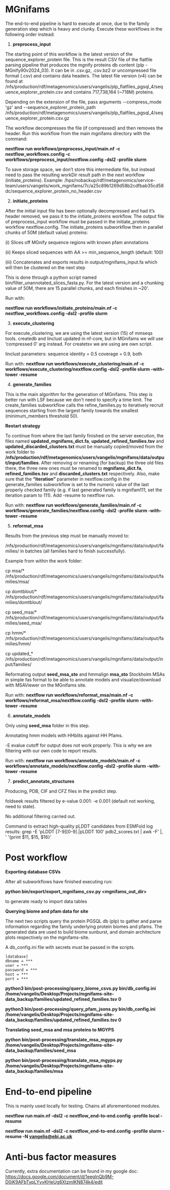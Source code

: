 # MGnifams

The end-to-end pipeline is hard to execute at once, due to the family generation step which is heavy and clunky. Execute these workflows in the following order instead:

1. **preprocess_input**

The starting point of this workflow is the latest version of the sequence_explorer_protein file. This is the result CSV file of the flatfile parsing pipeline that produces the mgnify proteins db content (plp -MGnify90v2024_03). It can be in .csv.gz, .csv.bz2 or uncompressed file format (.csv) and contains data headers. The latest file version (v4) can be found at /nfs/production/rdf/metagenomics/users/vangelis/plp_flatfiles_pgsql_4/sequence_explorer_protein.csv and contains 717,738,164 (~718M) proteins.

Depending on the extension of the file, pass arguments --compress_mode 'gz' and --sequence_explorer_protein_path /nfs/production/rdf/metagenomics/users/vangelis/plp_flatfiles_pgsql_4/sequence_explorer_protein.csv.gz

The workflow decompresses the file (if compressed) and then removes the header. Run this workflow from the main mgnifams directory with the command:

**nextflow run workflows/preprocess_input/main.nf -c nextflow_workflows.config -c workflows/preprocess_input/nextflow.config -dsl2 -profile slurm**

To save storage space, we don’t store this intermediate file, but instead need to pass the resulting workDir result path in the next workflow (initiate_proteins). Example: /hps/nobackup/rdf/metagenomics/service-team/users/vangelis/work_mgnifams/7c/a25c89b1269d58b2cdfbab35cd58dc/sequence_explorer_protein_no_header.csv

2. **initiate_proteins**

After the initial input file has been optionally decompressed and had it’s header removed, we pass it to the initiate_proteins workflow. The output file of preprocess_input workflow must be passed in the initiate_proteins workflow nextflow.config.
The initiate_proteins subworkflow then in parallel chunks of 50M (default value) proteins:

(i) Slices off MGnify sequence regions with known pfam annotations

(ii) Keeps sliced sequences with AA >= min_sequence_length (default: 100)

(iii) Concatenates and exports results in output/mgnifams_input.fa which will then be clustered on the next step

This is done through a python script named bin/filter_unannotated_slices_fasta.py. For the latest version and a chunking value of 50M, there are 15 parallel chunks, and each finishes in ~20'.

Run with:

**nextflow run workflows/initiate_proteins/main.nf -c nextflow_workflows.config -dsl2 -profile slurm**

3. **execute_clustering**

For execute_clustering, we are using the latest version (15) of mmseqs tools. createdb and linclust updated in nf-core, but in MGnifams we will use ‘compressed 0’ arg instead. For createtsv we are using are own script.

linclust parameters:
sequence identity = 0.5
coverage = 0.9, both

Run with: **nextflow run workflows/execute_clustering/main.nf -c workflows/execute_clustering/nextflow.config -dsl2 -profile slurm -with-tower -resume**

4. **generate_families**

This is the main algorithm for the generation of MGnifams. This step is better run with LSF because we don't need to specify a time limit.
The create_families subworkflow calls the refine_families.py to iteratively recruit sequences starting from the largest family towards the smallest (minimum_members threshold 50).

**Restart strategy**

To continue from where the last family finished on the server execution, the files named **updated_mgnifams_dict.fa**, **updated_refined_families.tsv** and **updated_discarded_clusters.txt** must be manually copied/moved from the work folder to **/nfs/production/rdf/metagenomics/users/vangelis/mgnifams/data/output/input/families**. After removing or renaming (for backup) the three old files there, the three new ones must be renamed to **mgnifams_dict.fa**, **refined_families.tsv** and **discarded_clusters.txt** respectively. Also, make sure that the **“iteration”** parameter in nextflow.config in the generate_families subworkflow is set to the numeric value of the last properly checked family (e.g. if last generated family is mgnifam111, set the iteration param to 111). Add -resume to nextflow run.

Run with: **nextflow run workflows/generate_families/main.nf -c workflows/generate_families/nextflow.config -dsl2 -profile slurm -with-tower -resume**

5. **reformat_msa**

Results from the previous step must be manually moved to:

/nfs/production/rdf/metagenomics/users/vangelis/mgnifams/data/output/families/
in batches (all families hard to finish successfully).

Example from within the work folder:

cp msa/* /nfs/production/rdf/metagenomics/users/vangelis/mgnifams/data/output/families/msa/

cp domtblout/* /nfs/production/rdf/metagenomics/users/vangelis/mgnifams/data/output/families/domtblout/

cp seed_msa/* /nfs/production/rdf/metagenomics/users/vangelis/mgnifams/data/output/families/seed_msa/

cp hmm/* /nfs/production/rdf/metagenomics/users/vangelis/mgnifams/data/output/families/hmm/

cp updated_* /nfs/production/rdf/metagenomics/users/vangelis/mgnifams/data/output/input/families/

Reformating output **seed_msa_sto** and hmmalign **msa_sto** Stockholm MSAs in simple fas format to be able to annotate models and visualize/download with MSAViewer on the MGnifams site.

Run with: **nextflow run workflows/reformat_msa/main.nf -c workflows/reformat_msa/nextflow.config -dsl2 -profile slurm -with-tower -resume**

6. **annotate_models**

Only using **seed_msa** folder in this step.

Annotating hmm models with HHblits against HH Pfams.

-E evalue cutoff for output does not work properly. This is why we are filtering with our own code to report results.

Run with: **nextflow run workflows/annotate_models/main.nf -c workflows/annotate_models/nextflow.config -dsl2 -profile slurm -with-tower -resume**

7. **predict_annotate_structures**

Producing, PDB, CIF and CFZ files in the predict step.

foldseek results filtered by e-value 0.001: -e 0.001 (default not working, need to state).

No additional filtering carried out.

Command to extract high-quality pLDDT candidates from ESMFold log results:
grep -E 'pLDDT [7-9][0-9]\.|pLDDT 100' pdb2_scores.txt | awk -F' |, ' '{print $11, $15, $16}'

# Post workflow

**Exporting database CSVs**

After all subworkflows have finished executing run:

**python bin/export/export_mgnifams_csv.py <mgnifams_out_dir>**

to generate ready to import data tables

**Querying biome and pfam data for site**

The next two scripts query the protein PGSQL db (plp) to gather and parse information regarding the family underlying protein biomes and pfams.
The generated data are used to build biome sunburst, and domain architecture plots respectively on the mgnifams-site.

A db_config.ini file with secrets must be passed in the scripts.

```
[database]
dbname = ***
user = ***
password = ***
host = ***
port = ***
```

**python3 bin/post-processing/query_biome_csvs.py bin/db_config.ini /home/vangelis/Desktop/Projects/mgnifams-site-data_backup/families/updated_refined_families.tsv 0**

**python3 bin/post-processing/query_pfam_jsons.py bin/db_config.ini /home/vangelis/Desktop/Projects/mgnifams-site-data_backup/families/updated_refined_families.tsv 0**

**Translating seed_msa and msa proteins to MGYPS**

**python bin/post-processing/translate_msa_mgyps.py /home/vangelis/Desktop/Projects/mgnifams-site-data_backup/families/seed_msa**

**python bin/post-processing/translate_msa_mgyps.py /home/vangelis/Desktop/Projects/mgnifams-site-data_backup/families/msa**

# End-to-end pipeline

This is mainly used locally for testing. Chains all aforementioned modules.

**nextflow run main.nf -dsl2 -c nextflow_end-to-end.config -profile local -resume**

**nextflow run main.nf -dsl2 -c nextflow_end-to-end.config -profile slurm -resume -N vangelis@ebi.ac.uk**

# Anti-bus factor measures
Currently, extra documentation can be found in my google doc: https://docs.google.com/document/d/1eeglnQb9M-D0iK9AFbTypLYvvKHeUg6XtzmlKN874k4/edit
